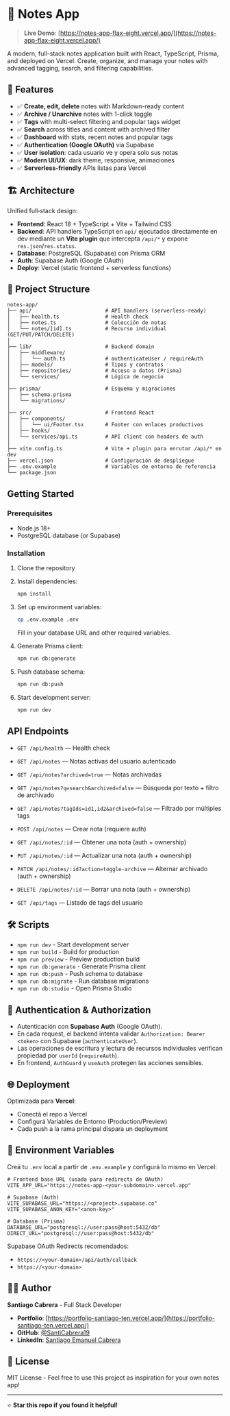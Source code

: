 # 📝 Notes App

> **Live Demo**: [https://notes-app-flax-eight.vercel.app/](https://notes-app-flax-eight.vercel.app/)

A modern, full-stack notes application built with React, TypeScript, Prisma, and deployed on Vercel. Create, organize, and manage your notes with advanced tagging, search, and filtering capabilities.

## 🚀 Features

- ✅ **Create, edit, delete** notes with Markdown-ready content
- ✅ **Archive / Unarchive** notes with 1-click toggle
- ✅ **Tags** with multi-select filtering and popular tags widget
- ✅ **Search** across titles and content with archived filter
- ✅ **Dashboard** with stats, recent notes and popular tags
- ✅ **Authentication (Google OAuth)** via Supabase
- ✅ **User isolation**: cada usuario ve y opera solo sus notas
- ✅ **Modern UI/UX**: dark theme, responsive, animaciones
- ✅ **Serverless-friendly** APIs listas para Vercel

## 🏗️ Architecture

Unified full‑stack design:
- **Frontend**: React 18 + TypeScript + Vite + Tailwind CSS
- **Backend**: API handlers TypeScript en `api/` ejecutados directamente en dev mediante un **Vite plugin** que intercepta `/api/*` y expone `res.json`/`res.status`.
- **Database**: PostgreSQL (Supabase) con Prisma ORM
- **Auth**: Supabase Auth (Google OAuth)
- **Deploy**: Vercel (static frontend + serverless functions)

## 📁 Project Structure

```
notes-app/
├── api/                        # API handlers (serverless-ready)
│   ├── health.ts               # Health check
│   ├── notes.ts                # Colección de notas
│   └── notes/[id].ts           # Recurso individual (GET/PUT/PATCH/DELETE)
│
├── lib/                        # Backend domain
│   ├── middleware/
│   │   └── auth.ts             # authenticateUser / requireAuth
│   ├── models/                 # Tipos y contratos
│   ├── repositories/           # Acceso a datos (Prisma)
│   └── services/               # Lógica de negocio
│
├── prisma/                     # Esquema y migraciones
│   ├── schema.prisma
│   └── migrations/
│
├── src/                        # Frontend React
│   ├── components/
│   │   └── ui/Footer.tsx       # Footer con enlaces productivos
│   ├── hooks/
│   └── services/api.ts         # API client con headers de auth
│
├── vite.config.ts              # Vite + plugin para enrutar /api/* en dev
├── vercel.json                 # Configuración de despliegue
├── .env.example                # Variables de entorno de referencia
└── package.json
```

## Getting Started

### Prerequisites
- Node.js 18+
- PostgreSQL database (or Supabase)

### Installation

1. Clone the repository
2. Install dependencies:
   ```bash
   npm install
   ```

3. Set up environment variables:
   ```bash
   cp .env.example .env
   ```
   Fill in your database URL and other required variables.

4. Generate Prisma client:
   ```bash
   npm run db:generate
   ```

5. Push database schema:
   ```bash
   npm run db:push
   ```

6. Start development server:
   ```bash
   npm run dev
   ```

## API Endpoints

- `GET /api/health` — Health check

- `GET /api/notes` — Notas activas del usuario autenticado
- `GET /api/notes?archived=true` — Notas archivadas
- `GET /api/notes?q=search&archived=false` — Búsqueda por texto + filtro de archivado
- `GET /api/notes?tagIds=id1,id2&archived=false` — Filtrado por múltiples tags
- `POST /api/notes` — Crear nota (requiere auth)

- `GET /api/notes/:id` — Obtener una nota (auth + ownership)
- `PUT /api/notes/:id` — Actualizar una nota (auth + ownership)
- `PATCH /api/notes/:id?action=toggle-archive` — Alternar archivado (auth + ownership)
- `DELETE /api/notes/:id` — Borrar una nota (auth + ownership)

- `GET /api/tags` — Listado de tags del usuario

## 🛠️ Scripts

- `npm run dev` - Start development server
- `npm run build` - Build for production
- `npm run preview` - Preview production build
- `npm run db:generate` - Generate Prisma client
- `npm run db:push` - Push schema to database
- `npm run db:migrate` - Run database migrations
- `npm run db:studio` - Open Prisma Studio

## 🔐 Authentication & Authorization

- Autenticación con **Supabase Auth** (Google OAuth).
- En cada request, el backend intenta validar `Authorization: Bearer <token>` con Supabase (`authenticateUser`).
- Las operaciones de escritura y lectura de recursos individuales verifican propiedad por `userId` (`requireAuth`).
- En frontend, `AuthGuard` y `useAuth` protegen las acciones sensibles.

## 🌐 Deployment

Optimizada para **Vercel**:
- Conectá el repo a Vercel
- Configurá Variables de Entorno (Production/Preview)
- Cada push a la rama principal dispara un deployment

## 🔧 Environment Variables

Creá tu `.env` local a partir de `.env.example` y configurá lo mismo en Vercel:

```env
# Frontend base URL (usada para redirects de OAuth)
VITE_APP_URL="https://notes-app-<your-subdomain>.vercel.app"

# Supabase (Auth)
VITE_SUPABASE_URL="https://<project>.supabase.co"
VITE_SUPABASE_ANON_KEY="<anon-key>"

# Database (Prisma)
DATABASE_URL="postgresql://user:pass@host:5432/db"
DIRECT_URL="postgresql://user:pass@host:5432/db"
```

Supabase OAuth Redirects recomendados:
- `https://<your-domain>/api/auth/callback`
- `https://<your-domain>`

## 👨‍💻 Author

**Santiago Cabrera** - Full Stack Developer

- **Portfolio**: [https://portfolio-santiago-ten.vercel.app/](https://portfolio-santiago-ten.vercel.app/)
- **GitHub**: [@SantiCabrera19](https://github.com/SantiCabrera19)
- **LinkedIn**: [Santiago Emanuel Cabrera](https://www.linkedin.com/in/santiago-emanuel-cabrera-0a1120238/)

## 📄 License

MIT License - Feel free to use this project as inspiration for your own notes app!

---

⭐ **Star this repo if you found it helpful!**
